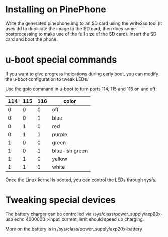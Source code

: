 Installing on PinePhone
=======================
Write the generated pinephone.img to an SD card using the
write2sd tool (it uses dd to duplicate the image to the SD
card, then does some postprocessing to make use of the full
size of the SD card).
Insert the SD card and boot the phone.

u-boot special commands
=======================
If you want to give progress indications during early boot, you can
modify the u-boot configuration to tweak LEDs.

Use the gpio command in u-boot to turn ports 114, 115 and 116 on
and off:

| 114 | 115 | 116 | color          |
| --- | --- | --- | ---            |
| 0   | 0   | 0   | off            |
| 0   | 0   | 1   | blue           |
| 0   | 1   | 0   | red            |
| 0   | 1   | 1   | purple         |
| 1   | 0   | 0   | green          |
| 1   | 0   | 1   | blue-ish green |
| 1   | 1   | 0   | yellow         |
| 1   | 1   | 1   | white          |

Once the Linux kernel is booted, you can control the LEDs through
sysfs.

Tweaking special devices
========================
The battery charger can be controlled via
/sys/class/power_supply/axp20x-usb
echo 4000000 >input_current_limit
should speed up charging.

More on the battery is in
/sys/class/power_supply/axp20x-battery

